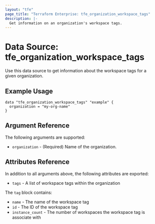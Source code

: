 ```yaml
---
layout: "tfe"
page_title: "Terraform Enterprise: tfe_organization_workspace_tags"
description: |-
  Get information on an organization's workspace tags.
---
```


# Data Source: tfe_organization_workspace_tags

Use this data source to get information about the workspace tags for a given organization.

## Example Usage

```hcl
data "tfe_organization_workspace_tags" "example" {
  organization = "my-org-name"
}
```

## Argument Reference

The following arguments are supported:

* `organization` - (Required) Name of the organization.

## Attributes Reference

In addition to all arguments above, the following attributes are exported:

* `tags` - A list of workspace tags within the organization

The `tag` block contains:

* `name` - The name of the workspace tag
* `id` - The ID of the workspace tag
* `instance_count` - The number of workspaces the workspace tag is associate with